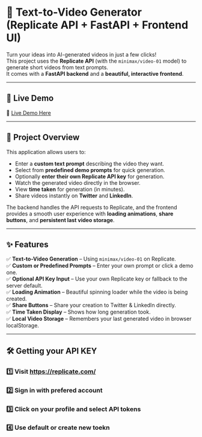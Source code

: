 # 🎥 Text-to-Video Generator (Replicate API + FastAPI + Frontend UI)

Turn your ideas into AI-generated videos in just a few clicks!  
This project uses the **Replicate API** (with the `minimax/video-01` model) to generate short videos from text prompts.  
It comes with a **FastAPI backend** and a **beautiful, interactive frontend**.

---

## 🚀 Live Demo
🔗 [Live Demo Here](https://video-gen-app.vercel.app/)  

---

## 📖 Project Overview
This application allows users to:
- Enter a **custom text prompt** describing the video they want.
- Select from **predefined demo prompts** for quick generation.
- Optionally **enter their own Replicate API key** for generation.
- Watch the generated video directly in the browser.
- View **time taken** for generation (in minutes).
- Share videos instantly on **Twitter** and **LinkedIn**.

The backend handles the API requests to Replicate, and the frontend provides a smooth user experience with **loading animations**, **share buttons**, and **persistent last video storage**.

---

## ✨ Features
✅ **Text-to-Video Generation** – Using `minimax/video-01` on Replicate.  
✅ **Custom or Predefined Prompts** – Enter your own prompt or click a demo one.  
✅ **Optional API Key Input** – Use your own Replicate key or fallback to the server default.  
✅ **Loading Animation** – Beautiful spinning loader while the video is being created.  
✅ **Share Buttons** – Share your creation to Twitter & LinkedIn directly.  
✅ **Time Taken Display** – Shows how long generation took.  
✅ **Local Video Storage** – Remembers your last generated video in browser localStorage.  

---

## 🛠️ Getting your API KEY

### 1️⃣ Visit https://replicate.com/

### 2️⃣ Sign in with prefered account

### 3️⃣ Click on your profile and select API tokens

### 4️⃣ Use default or create new toekn